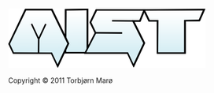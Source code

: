 ![MIST](https://github.com/tormaroe/mist/blob/master/gfx/logo.png?raw=true)

Copyright &copy; 2011 Torbj&oslash;rn Mar&oslash;

